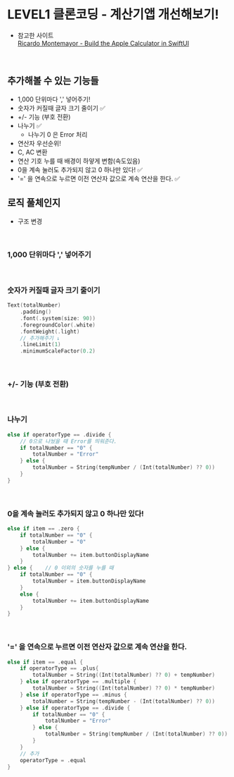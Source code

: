 # LEVEL1 클론코딩 - 계산기앱 개선해보기!

- 참고한 사이트   
[Ricardo Montemayor - Build the Apple Calculator in SwiftUI](https://betterprogramming.pub/build-the-apple-calculator-in-swiftui-2fad61285dc8)

<br>

## 추가해볼 수 있는 기능들
  - 1,000 단위마다 ',' 넣어주기!
  - 숫자가 커질때 글자 크기 줄이기 ✅
  - +/- 기능 (부호 전환)
  - 나누기 ✅
    - 나누기 0 은 Error 처리
  - 연산자 우선순위!
  - C, AC 변환
  - 연산 기호 누를 때 배경이 하얗게 변함(속도있음)
  - 0을 계속 눌러도 추가되지 않고 0 하나만 있다! ✅
  - '=' 을 연속으로 누르면 이전 연산자 값으로 계속 연산을 한다. ✅

## 로직 풀체인지
- 구조 변경 

<br>

### 1,000 단위마다 ',' 넣어주기



<br>

### 숫자가 커질때 글자 크기 줄이기
```swift
Text(totalNumber)
    .padding()
    .font(.system(size: 90))
    .foregroundColor(.white)
    .fontWeight(.light)
    // 추가해주기 ↓
    .lineLimit(1)
    .minimumScaleFactor(0.2)
```

<br>

### +/- 기능 (부호 전환)


<br>

### 나누기
```swift
else if operatorType == .divide {
    // 0으로 나눴을 때 Error를 띄워준다.
    if totalNumber == "0" {
        totalNumber = "Error"
    } else {
        totalNumber = String(tempNumber / (Int(totalNumber) ?? 0))
    }
}
```

<br>

### 0을 계속 눌러도 추가되지 않고 0 하나만 있다!
```swift
else if item == .zero {
    if totalNumber == "0" {
        totalNumber = "0"
    } else {
        totalNumber += item.buttonDisplayName
    }
} else {    // 0 이외의 숫자를 누를 때
    if totalNumber == "0" {
        totalNumber = item.buttonDisplayName
    }
    else {
        totalNumber += item.buttonDisplayName
    }
}
```

<br>

### '=' 을 연속으로 누르면 이전 연산자 값으로 계속 연산을 한다.
```swift
else if item == .equal {
    if operatorType == .plus{
        totalNumber = String((Int(totalNumber) ?? 0) + tempNumber)
    } else if operatorType == .multiple {
        totalNumber = String((Int(totalNumber) ?? 0) * tempNumber)
    } else if operatorType == .minus {
        totalNumber = String(tempNumber - (Int(totalNumber) ?? 0))
    } else if operatorType == .divide {
        if totalNumber == "0" {
            totalNumber = "Error"
        } else {
            totalNumber = String(tempNumber / (Int(totalNumber) ?? 0))
        }
    }
    // 추가
    operatorType = .equal
}
```